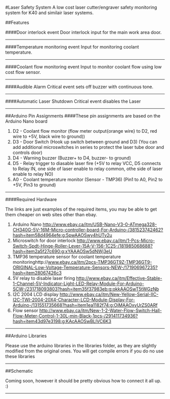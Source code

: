 #Laser Safety System
A low cost laser cutter/engraver safety monitoring system for K40 and similair laser systems.

##Features

####Door interlock event
Door interlock input for the main work area door.
***
####Temperature monitoring event
Input for monitoring coolant temperature.
***
####Coolant flow monitoring event
Input to monitor coolant flow using low cost flow sensor.
***
####Audible Alarm
Critical event sets off buzzer with continuous tone.
***

####Automatic Laser Shutdown
Critical event disables the Laser
***
##Arduino Pin Assignments
####These pin assignments are based on the Arduino Nano board
  
  1. D2 - Coolant flow monitor (flow meter output{orange wire} to D2, red wire to +5V, black wire to ground))
  2. D3 - Door Switch (Hook up switch between ground and D3)
         (You can add additional microswitches in series to protect the laser tube door and controls door)
  3. D4 - Warning buzzer (Buzzer+ to D4, buzzer- to ground)
  4. D5 - Relay trigger to diasable laser fire (+5V to relay VCC, D5 connects to Relay IN,
          one side of laser enable to relay common, othe side of laser enable to relay NO)
  5. A0 - Coolant temperature monitor (Sensor - TMP36) (Pin1 to A0, Pin2 to +5V, Pin3 to ground)

***
####Required Hardware

The links are just examples of the required items, you may be able to get them cheaper on web sites other than ebay.

  1. Arduino Nano http://www.ebay.ca/itm/USB-Nano-V3-0-ATmega328-CH340G-5V-16M-Micro-controller-board-For-Arduino-/381523742462?hash=item58d4964efe:g:5pwAAOSwy4hUTv2u
  2. Microswitch for door interlock http://www.ebay.ca/itm/1-Pcs-Micro-Switch-Spdt-Hinge-Roller-Lever-15A-V-156-1C25-/181985068688?hash=item2a5f27c690:g:xYAAAOSw5dNWj3eU
  3. TMP36 temperature sensor for coolant temperature monitoringhttp://www.ebay.ca/itm/2pcs-TMP36GT9Z-TMP36GT9-ORIGINAL-Low-Voltage-Temperature-Sensors-NEW-/171906967235?hash=item28067426c3
  4. 5V relay to disable laser firing http://www.ebay.ca/itm/Effective-Stable-1-Channel-5V-Indicator-Light-LED-Relay-Module-For-Arduino-SCW-/231718093803?hash=item35f37983eb:g:okkAAOSwT5tWGzNb
  5. I2C 2004 LCD display http://www.ebay.ca/itm/New-Yellow-Serial-IIC-I2C-TWI-2004-20X4-Character-LCD-Module-Display-For-Arduino-/131551735668?hash=item1ea1182f74:g:OjMAAOxyUrZS0ARf
  6. Flow sensor http://www.ebay.ca/itm/New-1-2-Water-Flow-Switch-Hall-Flow-Meter-Control-1-30L-min-Black-1pcs-/291411734936?hash=item43d97e3198:g:KAcAAOSwBLlVC6K3

***

##Arduino Libraries

Please use the arduino libraries in the libraries folder, as they are slightly modified from the original ones. You will get compile errors if you do no use these libraries

***

##Schematic

Coming soon, however it should be pretty obvious how to connect it all up. :)

***
